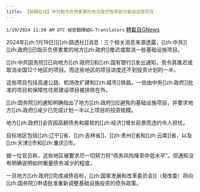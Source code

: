 ```yaml
---
title: 【秘翻在线】中共勒令负债累累的地方政府暂停部分基础设施项目
---
```

`1/19/2024 11:50 AM UTC 秘密翻譯組G-Translators` [轉載自GNews](https://gnews.org/articles/2235382)

2024年[[zh:1月19日]][[zh:路透社]]消息：三个相关消息来源透露，[[zh:中共]][[zh:政府]]已指示负债累累的地方[[zh:政府]]推迟或取消一些基础设施项目。

[[zh:中共国务院]]已向地方[[zh:政府]]和[[zh:国有银行]]发出通知，责令其推迟或取消全国12个地区的项目。而这些地区的项目进度还不到投资计划的一半。

这些项目包括高速公路、机场改扩建和[[zh:城市]]铁路。一些由中央[[zh:政府]]批准的项目和保障性住房建设项目被排除在外。

[[zh:国务院]]的通知明确指出了地方[[zh:政府]]应避免的基础设施项目，并要求地方[[zh:政府]]减少已完成计划一半以上项目的投资规模。

地方[[zh:政府]]会否因高额债务和疲软的[[zh:经济]]增长前景而违约令人担忧。

目标地区包括[[zh:辽宁]]省、[[zh:吉林省]]、[[zh:贵州]]省和[[zh:云南]]省，以及[[zh:天津]]市和[[zh:重庆]]市。

据一位官员称，这些地区被要求尽一切努力将“债务风险降至中低水平”。但通知没有明确说明如何衡量债务减少的程度。

一旦地方[[zh:政府]]完成减债目标，[[zh:国家发展和改革委员会]]（発改委）将向[[zh:国务院]]申请批准重新调整基础设施投资的债务政策。
